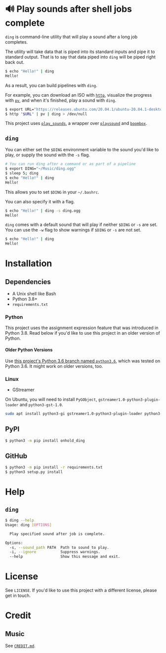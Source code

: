 # 🔊 Play sounds after shell jobs complete

`ding` is command-line utility that will play a sound after a long job completes.

The utility will take data that is piped into its standard inputs and pipe it to standard output. That is to say that data piped into `ding` will be piped right back out.

```bash
$ echo "Hello!" | ding
Hello!
```

As a result, you can build pipelines with `ding`.

For example, you can download an ISO with [`http`](https://httpie.org/), visualize the progress with [`pv`](http://www.ivarch.com/programs/pv.shtml), and when it's finished, play a sound with `ding`.

```bash
$ export URL="https://releases.ubuntu.com/20.04.1/ubuntu-20.04.1-desktop-amd64.iso"
$ http "$URL" | pv | ding > /dev/null
```

This project uses [`play_sounds`](https://github.com/alexdelorenzo/play_sounds), a wrapper over [`playsound`](https://pypi.org/project/playsound/) and [`boombox`](https://pypi.org/project/boombox/).

## `ding`

You can either set the `$DING` environment variable to the sound you'd like to play, or supply the sound with the `-s` flag.

```bash
# You can run ding after a command or as part of a pipeline
$ export DING="~/Music/ding.ogg"
$ sleep 5; ding
$ echo "Hello!" | ding
Hello!
```

This allows you to set `$DING` in your `~/.bashrc`.

You can also specify it with a flag.

```bash
$ echo "Hello!" | ding -s ding.ogg
Hello!
```

`ding` comes with a default sound that will play if neither `$DING` or `-s` are set. You can use the `-w` flag to show warnings if `$DING` or `-s` are not set.

```bash
$ echo "Hello!" | ding
Hello!
```

# Installation
## Dependencies
 - A Unix shell like Bash
 - Python 3.8+
 - `requirements.txt`

### Python 

This project uses the assignment expression feature that was introduced in Python 3.8. Read below if you'd like to use this project in an older version of Python.

#### Older Python Versions

Use [this project's Python 3.6 branch named `python3.6`](https://github.com/alexdelorenzo/onhold/tree/python3.6), which was tested on Python 3.6. It might work on older versions, too.

### Linux
 - GStreamer

On Ubuntu, you will need to install `PyGObject`, `gstreamer1.0-python3-plugin-loader` and `python3-gst-1.0`.

```bash
sudo apt install python3-gi gstreamer1.0-python3-plugin-loader python3-gst-1.0
```

## PyPI
```bash
$ python3 -m pip install onhold_ding
```

## GitHub
```bash
$ python3 -m pip install -r requirements.txt
$ python3 setup.py install
```

# Help
## `ding`
```bash
$ ding --help
Usage: ding [OPTIONS]

  Play specified sound after job is complete.

Options:
  -s, --sound_path PATH  Path to sound to play.
  -i, --ignore           Suppress warnings.
  --help                 Show this message and exit.
```

# License
See `LICENSE`. If you'd like to use this project with a different license, please get in touch.


# Credit
## Music

See [`CREDIT.md`](/CREDIT.md).
